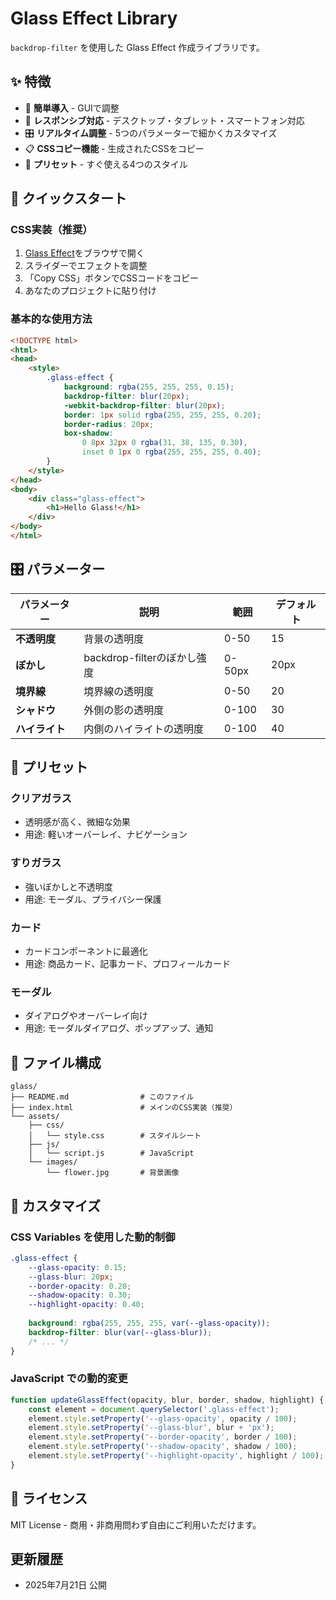 # Glass Effect Library

`backdrop-filter` を使用した Glass Effect 作成ライブラリです。

## ✨ 特徴

- 🎯 **簡単導入** - GUIで調整
- 📱 **レスポンシブ対応** - デスクトップ・タブレット・スマートフォン対応
- 🎛️ **リアルタイム調整** - 5つのパラメーターで細かくカスタマイズ
- 📋 **CSSコピー機能** - 生成されたCSSをコピー
- 🎨 **プリセット** - すぐ使える4つのスタイル

## 🚀 クイックスタート

### CSS実装（推奨）

1. [Glass Effect](https://hiroghap1.github.io/css-glass-effect/)をブラウザで開く
2. スライダーでエフェクトを調整
3. 「Copy CSS」ボタンでCSSコードをコピー
4. あなたのプロジェクトに貼り付け

### 基本的な使用方法

```html
<!DOCTYPE html>
<html>
<head>
    <style>
        .glass-effect {
            background: rgba(255, 255, 255, 0.15);
            backdrop-filter: blur(20px);
            -webkit-backdrop-filter: blur(20px);
            border: 1px solid rgba(255, 255, 255, 0.20);
            border-radius: 20px;
            box-shadow: 
                0 8px 32px 0 rgba(31, 38, 135, 0.30),
                inset 0 1px 0 rgba(255, 255, 255, 0.40);
        }
    </style>
</head>
<body>
    <div class="glass-effect">
        <h1>Hello Glass!</h1>
    </div>
</body>
</html>
```

## 🎛️ パラメーター

| パラメーター | 説明 | 範囲 | デフォルト |
|------------|------|------|-----------|
| **不透明度** | 背景の透明度 | 0-50 | 15 |
| **ぼかし** | backdrop-filterのぼかし強度 | 0-50px | 20px |
| **境界線** | 境界線の透明度 | 0-50 | 20 |
| **シャドウ** | 外側の影の透明度 | 0-100 | 30 |
| **ハイライト** | 内側のハイライトの透明度 | 0-100 | 40 |

## 🎨 プリセット

### クリアガラス
- 透明感が高く、微細な効果
- 用途: 軽いオーバーレイ、ナビゲーション

### すりガラス  
- 強いぼかしと不透明度
- 用途: モーダル、プライバシー保護

### カード
- カードコンポーネントに最適化
- 用途: 商品カード、記事カード、プロフィールカード

### モーダル
- ダイアログやオーバーレイ向け
- 用途: モーダルダイアログ、ポップアップ、通知

## 📁 ファイル構成

```
glass/
├── README.md                # このファイル
├── index.html               # メインのCSS実装（推奨）
└── assets/
    ├── css/
    │   └── style.css        # スタイルシート
    ├── js/
    │   └── script.js        # JavaScript
    └── images/
        └── flower.jpg       # 背景画像
```

## 🔧 カスタマイズ

### CSS Variables を使用した動的制御

```css
.glass-effect {
    --glass-opacity: 0.15;
    --glass-blur: 20px;
    --border-opacity: 0.20;
    --shadow-opacity: 0.30;
    --highlight-opacity: 0.40;
    
    background: rgba(255, 255, 255, var(--glass-opacity));
    backdrop-filter: blur(var(--glass-blur));
    /* ... */
}
```

### JavaScript での動的変更

```javascript
function updateGlassEffect(opacity, blur, border, shadow, highlight) {
    const element = document.querySelector('.glass-effect');
    element.style.setProperty('--glass-opacity', opacity / 100);
    element.style.setProperty('--glass-blur', blur + 'px');
    element.style.setProperty('--border-opacity', border / 100);
    element.style.setProperty('--shadow-opacity', shadow / 100);
    element.style.setProperty('--highlight-opacity', highlight / 100);
}
```

## 📄 ライセンス

MIT License - 商用・非商用問わず自由にご利用いただけます。

## 更新履歴

- 2025年7月21日 公開